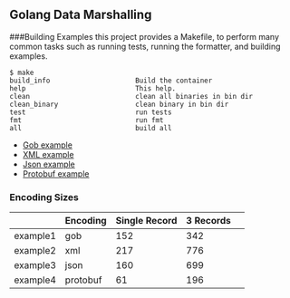 ## Golang Data Marshalling


###Building Examples
this project provides a Makefile, to perform many common tasks such as running tests, running the formatter, and building examples.   
    
~~~~
$ make
build_info                     Build the container
help                           This help.
clean                          clean all binaries in bin dir
clean_binary                   clean binary in bin dir
test                           run tests
fmt                            run fmt
all                            build all
~~~~
  
* [Gob example](./example1/README.md)
* [XML example](./example2/README.md)
* [Json example](./example3/README.md)
* [Protobuf example](./example4/README.md)



### Encoding Sizes

|           |Encoding |Single Record   |3 Records  |   |
|-----------|---------|----------------|-----------|---|
|example1   |gob      |152             |342        |   |   
|example2   |xml      |217             |776        |   |   
|example3   |json     |160             |699        |   |   
|example4   |protobuf |61              |196        |   |   